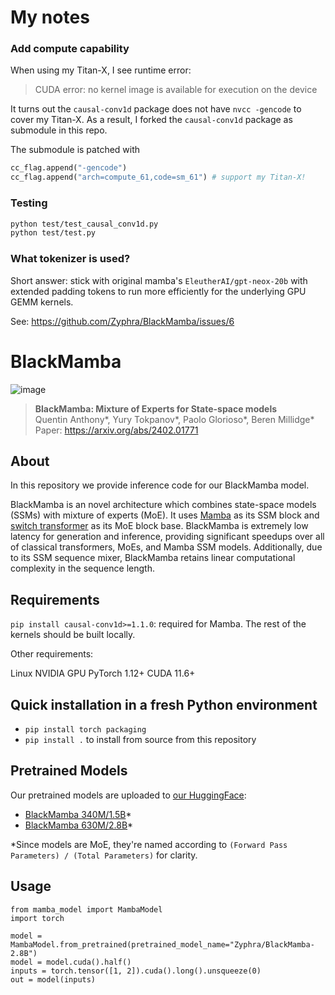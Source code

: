 # My notes

### Add compute capability
When using my Titan-X, I see runtime error:

> CUDA error: no kernel image is available for execution on the device

It turns out the `causal-conv1d` package does not have `nvcc -gencode` to cover my Titan-X. As a result, I forked the `causal-conv1d` package as submodule in this repo.

The submodule is patched with
```py
cc_flag.append("-gencode")
cc_flag.append("arch=compute_61,code=sm_61") # support my Titan-X!
```

### Testing
```sh
python test/test_causal_conv1d.py
python test/test.py
```

### What tokenizer is used?
Short answer: stick with original mamba's `EleutherAI/gpt-neox-20b` with extended padding tokens to run more efficiently for the underlying GPU GEMM kernels.

See: https://github.com/Zyphra/BlackMamba/issues/6

# BlackMamba

![image](https://github.com/Zyphra/BlackMamba/assets/10281105/045516bd-1e72-4413-a1da-7e9a4e1372d0)

> **BlackMamba: Mixture of Experts for State-space models**\
> Quentin Anthony*, Yury Tokpanov*, Paolo Glorioso*, Beren Millidge*\
> Paper: https://arxiv.org/abs/2402.01771

## About
In this repository we provide inference code for our BlackMamba model. 

BlackMamba is an novel architecture which combines state-space models (SSMs) with mixture of experts (MoE). It uses [Mamba](https://arxiv.org/abs/2312.00752) as its SSM block and [switch transformer](https://arxiv.org/abs/2101.03961) as its MoE block base. BlackMamba is extremely low latency for generation and inference, providing significant speedups over all of classical transformers, MoEs, and Mamba SSM models. Additionally, due to its SSM sequence mixer, BlackMamba retains linear computational complexity in the sequence length. 

## Requirements
`pip install causal-conv1d>=1.1.0`: required for Mamba. The rest of the kernels should be built locally.

Other requirements:

Linux
NVIDIA GPU
PyTorch 1.12+
CUDA 11.6+

## Quick installation in a fresh Python environment
- `pip install torch packaging`
- `pip install .` to install from source from this repository

## Pretrained Models

Our pretrained models are uploaded to [our HuggingFace](https://huggingface.co/Zyphra): 
- [BlackMamba 340M/1.5B](https://huggingface.co/Zyphra/BlackMamba-1.5B)*
- [BlackMamba 630M/2.8B](https://huggingface.co/Zyphra/BlackMamba-2.8B)*

*Since models are MoE, they're named according to `(Forward Pass Parameters) / (Total Parameters)` for clarity.

## Usage

```
from mamba_model import MambaModel
import torch

model = MambaModel.from_pretrained(pretrained_model_name="Zyphra/BlackMamba-2.8B")
model = model.cuda().half()
inputs = torch.tensor([1, 2]).cuda().long().unsqueeze(0)
out = model(inputs)
```


